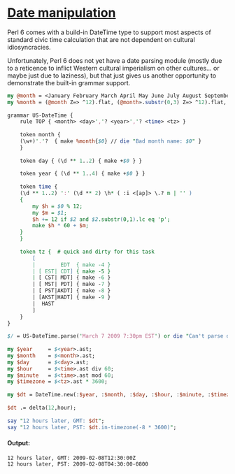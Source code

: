 [1]: http://rosettacode.org/wiki/Date_manipulation

# [Date manipulation][1]

Perl 6 comes with a build-in DateTime type
to support most aspects of standard civic time calculation
that are not dependent on cultural idiosyncracies. 

Unfortunately, Perl 6 does not yet have a date parsing module
(mostly due to a reticence to inflict Western cultural imperialism on other cultures...
or maybe just due to laziness), but that just gives us another opportunity to demonstrate the built-in grammar support.

```perl
my @month = <January February March April May June July August September October November December>;
my %month = (@month Z=> ^12).flat, (@month».substr(0,3) Z=> ^12).flat, 'Sept' => 8;
 
grammar US-DateTime {
    rule TOP { <month> <day>','? <year>','? <time> <tz> }
 
    token month {
	(\w+)'.'?  { make %month{$0} // die "Bad month name: $0" }
    }
 
    token day { (\d ** 1..2) { make +$0 } }
 
    token year { (\d ** 1..4) { make +$0 } }
 
    token time {
	(\d ** 1..2) ':' (\d ** 2) \h* ( :i <[ap]> \.? m | '' )
	{
	    my $h = $0 % 12;
	    my $m = $1;
	    $h += 12 if $2 and $2.substr(0,1).lc eq 'p';
	    make $h * 60 + $m;
	}
    }
 
    token tz {  # quick and dirty for this task
        [
        |        EDT  { make -4 }
        | [ EST| CDT] { make -5 }
        | [ CST| MDT] { make -6 }
        | [ MST| PDT] { make -7 }
        | [ PST|AKDT] { make -8 }
        | [AKST|HADT] { make -9 }
        |  HAST
        ]
    }
}
 
$/ = US-DateTime.parse('March 7 2009 7:30pm EST') or die "Can't parse date";
 
my $year     = $<year>.ast;
my $month    = $<month>.ast;
my $day      = $<day>.ast;
my $hour     = $<time>.ast div 60;
my $minute   = $<time>.ast mod 60;
my $timezone = $<tz>.ast * 3600;
 
my $dt = DateTime.new(:$year, :$month, :$day, :$hour, :$minute, :$timezone).in-timezone(0);
 
$dt .= delta(12,hour);
 
say "12 hours later, GMT: $dt";
say "12 hours later, PST: $dt.in-timezone(-8 * 3600)";
```

#### Output:
```
12 hours later, GMT: 2009-02-08T12:30:00Z
12 hours later, PST: 2009-02-08T04:30:00-0800
```